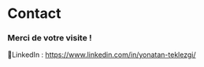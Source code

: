 # Contact

### **Merci de votre visite !**

🧷LinkedIn : https://www.linkedin.com/in/yonatan-teklezgi/
